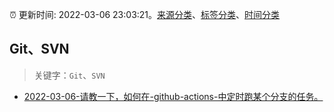 :alarm_clock: 更新时间: 2022-03-06 23:03:21。[来源分类](../README.md)、[标签分类](../TAGS.md)、[时间分类](../TIMELINE.md)

## Git、SVN


> 关键字：`Git`、`SVN`



- [2022-03-06-请教一下，如何在-github-actions-中定时跑某个分支的任务。](https://www.v2ex.com/t/838465) 
